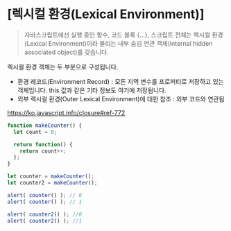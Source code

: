 # [렉시컬 환경(Lexical Environment)]

>자바스크립트에선 실행 중인 함수, 코드 블록 {...}, 스크립트 전체는 렉시컬 환경(Lexical Environment)이라 불리는 내부 숨김 연관 객체(internal hidden associated object)를 갖습니다.

렉시컬 환경 객체는 두 부분으로 구성됩니다.

- 환경 레코드(Environment Record) : 모든 지역 변수를 프로퍼티로 저장하고 있는 객체입니다. this 값과 같은 기타 정보도 여기에 저장됩니다.
- 외부 렉시컬 환경(Outer Lexical Environment)에 대한 참조 : 외부 코드와 연관됨

https://ko.javascript.info/closure#ref-772


```javascript
function makeCounter() {
  let count = 0;

  return function() {
    return count++;
  };
}

let counter = makeCounter();
let counter2 = makeCounter();

alert( counter() ); // 0
alert( counter() ); // 1

alert( counter2() ); //0
alert( counter2() ); //1
```